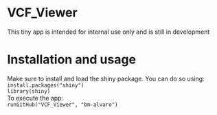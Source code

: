 # VCF_Viewer
This tiny app is intended for internal use only and is still in development

# Installation and usage
Make sure to install and load the shiny package. You can do so using: 
<br>
    ```
    install.packages("shiny")
    ```
    <br>
    ```
    library(shiny)
    ```
    <br>
To execute the app:
    <br>
    ```
    runGitHub("VCF_Viewer", "bm-alvaro")
    ```
